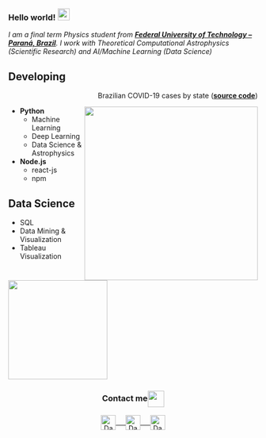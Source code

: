 ### Hello world!&nbsp;<img src="https://github.com/rajput2107/rajput2107/blob/master/Assets/Earth.gif" width="24px">
<em>I am a final term Physics student from <a href="http://portal.utfpr.edu.br/"><b>Federal University of Technology – Paraná, Brazil</b></a>. I work with Theoretical Computational Astrophysics (Scientific Research) and AI/Machine Learning (Data Science)</em>

## Developing 
<p align="right"> Brazilian COVID-19 cases by state (<a href="http://portal.utfpr.edu.br/"><b>source code</b></a>) </p> <img align="right" src="https://i.imgur.com/cVeIZ6x.gif" width="350px"/> 

- **Python**
	- Machine Learning 
	- Deep Learning
	- Data Science & Astrophysics
- **Node.js**
	- react-js
	- npm

## Data Science 
- SQL
- Data Mining & Visualization
- Tableau Visualization


## <img align="center" src="https://raw.githubusercontent.com/rajput2107/rajput2107/master/Assets/Developer.gif" width="200px"/>

<div align="center">
  <h3 align="center">Contact me<img align="center" src="https://github.com/rajput2107/rajput2107/blob/master/Assets/Handshake.gif" height="33px" /></h3> 
</div>
<p align="center">
 <a href="https://www.linkedin.com/in/danielmarostica/" target="blank">
  <img align="center" alt="Daniel's LinkedIn" width="30px" src="https://www.vectorlogo.zone/logos/linkedin/linkedin-icon.svg" /> &nbsp; &nbsp;
 </a>
 <a href="https://twitter.com/marostiken" target="blank">
  <img align="center" alt="Daniel's Twitter" width="30px" src="https://www.vectorlogo.zone/logos/twitter/twitter-official.svg" /> &nbsp; &nbsp;
 </a>
 <a href="https://medium.com/@danielmkeras" target="blank">
  <img align="center" alt="Daniel's Twitter" width="30px" src="https://www.vectorlogo.zone/logos/medium/medium-tile.svg" />
 </a> 
</p>
